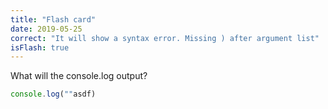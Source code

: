 ```yaml
---
title: "Flash card"
date: 2019-05-25
correct: "It will show a syntax error. Missing ) after argument list"
isFlash: true
---
```


What will the console.log output?

```js
console.log(""asdf)
```
